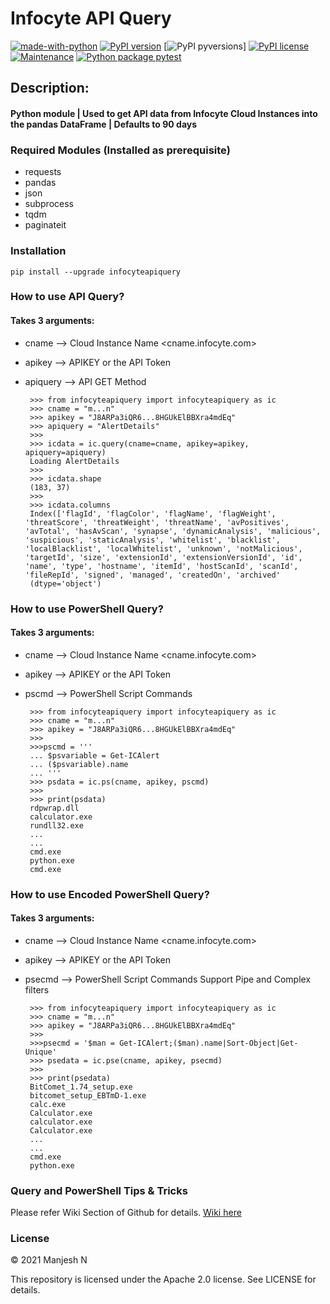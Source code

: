 # Infocyte API Query

[![made-with-python](https://img.shields.io/badge/Made%20with-Python-1f425f.svg)](https://www.python.org/) [![PyPI version](https://badge.fury.io/py/infocyteapiquery.svg)](https://badge.fury.io/py/infocyteapiquery)  [![PyPI pyversions](https://img.shields.io/pypi/pyversions/infocyteapiquery.svg)] [![PyPI license](https://img.shields.io/pypi/l/infocyteapiquery.svg)](https://pypi.python.org/pypi/infocyteapiquery/)  [![Maintenance](https://img.shields.io/badge/Maintained%3F-yes-green.svg)](https://GitHub.com/manjesh23/infocyteapiquery/graphs/commit-activity)  [![Python package pytest](https://github.com/manjesh23/infocyteapiquery/actions/workflows/main.yml/badge.svg)](https://github.com/manjesh23/infocyteapiquery/actions/workflows/main.yml)




## Description:
#### Python module | Used to get API data from Infocyte Cloud Instances into the pandas DataFrame | Defaults to 90 days


### Required Modules (Installed as prerequisite)


-   requests
-   pandas
-   json
-   subprocess
-   tqdm
-	paginateit

### Installation

    pip install --upgrade infocyteapiquery

### How to use API Query?

#### Takes 3 arguments:

 - cname --> Cloud Instance Name <cname.infocyte.com>
 - apikey --> APIKEY or the API Token
 - apiquery --> API GET Method

		>>> from infocyteapiquery import infocyteapiquery as ic
		>>> cname = "m...n"
		>>> apikey = "J8ARPa3iQR6...8HGUkElBBXra4mdEq"
		>>> apiquery = "AlertDetails"
		>>>
		>>> icdata = ic.query(cname=cname, apikey=apikey, apiquery=apiquery)
		Loading AlertDetails
		>>>
		>>> icdata.shape
		(183, 37)
		>>>
		>>> icdata.columns
		Index(['flagId', 'flagColor', 'flagName', 'flagWeight', 'threatScore', 'threatWeight', 'threatName', 'avPositives', 'avTotal', 'hasAvScan', 'synapse', 'dynamicAnalysis', 'malicious', 'suspicious', 'staticAnalysis', 'whitelist', 'blacklist', 'localBlacklist', 'localWhitelist', 'unknown', 'notMalicious', 'targetId', 'size', 'extensionId', 'extensionVersionId', 'id', 'name', 'type', 'hostname', 'itemId', 'hostScanId', 'scanId', 'fileRepId', 'signed', 'managed', 'createdOn', 'archived'
		(dtype='object')

### How to use PowerShell Query?

#### Takes 3 arguments:

 - cname --> Cloud Instance Name <cname.infocyte.com>
 - apikey --> APIKEY or the API Token
 - pscmd --> PowerShell Script Commands

		>>> from infocyteapiquery import infocyteapiquery as ic
		>>> cname = "m...n"
		>>> apikey = "J8ARPa3iQR6...8HGUkElBBXra4mdEq"
		>>> 
		>>>pscmd = '''
		... $psvariable = Get-ICAlert
		... ($psvariable).name
		... '''
		>>> psdata = ic.ps(cname, apikey, pscmd)
		>>>
		>>> print(psdata)
		rdpwrap.dll
		calculator.exe
		rundll32.exe
		...
		...
		cmd.exe
		python.exe
		cmd.exe

### How to use Encoded PowerShell Query?

#### Takes 3 arguments:

 - cname --> Cloud Instance Name <cname.infocyte.com>
 - apikey --> APIKEY or the API Token
 - psecmd --> PowerShell Script Commands Support Pipe and Complex filters

	    >>> from infocyteapiquery import infocyteapiquery as ic
	    >>> cname = "m...n"
	    >>> apikey = "J8ARPa3iQR6...8HGUkElBBXra4mdEq"
	    >>> 
	    >>>psecmd = '$man = Get-ICAlert;($man).name|Sort-Object|Get-Unique'
	    >>> psedata = ic.pse(cname, apikey, psecmd)
	    >>>
	    >>> print(psedata)
	    BitComet_1.74_setup.exe
	    bitcomet_setup_EBTmD-1.exe
	    calc.exe
	    Calculator.exe
	    calculator.exe
	    Calculator.exe
	    ...
	    ...
	    cmd.exe
	    python.exe

### Query and PowerShell Tips & Tricks

Please refer Wiki Section of Github for details. [Wiki here](https://github.com/manjesh23/infocyteapiquery/wiki)

### License

© 2021 Manjesh N

This repository is licensed under the Apache 2.0 license. See LICENSE for details.
